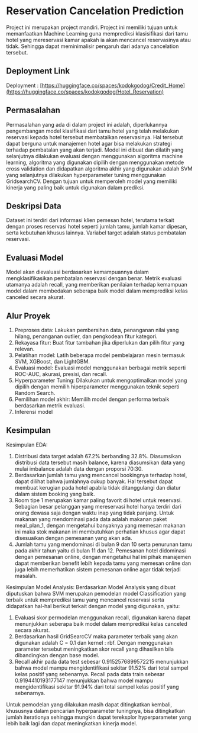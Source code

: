 
# Reservation Cancelation Prediction

Project ini merupakan project mandiri. Project ini memiliki tujuan untuk memanfaatkan Machine Learning guna memprediksi klasisifikasi dari tamu hotel yang mereservasi kamar apakah ia akan mencancel reservasinya atau tidak. Sehingga dapat meminimalisir pengaruh dari adanya cancelation tersebut.

## Deployment Link
Deployment : [https://huggingface.co/spaces/kodokgodog/Credit_Home](https://huggingface.co/spaces/kodokgodog/Hotel_Reservation)

## Permasalahan

Permasalahan yang ada di dalam project ini adalah, diperlukannya pengembangan model klasifikasi dari tamu hotel yang telah melakukan reservasi kepada hotel tersebut membatalkan reservasinya. Hal tersebut dapat berguna untuk manajemen hotel agar bisa melakukan strategi terhadap pembatalan yang akan terjadi. Model ini dibuat dan dilatih yang selanjutnya dilakukan evaluasi dengan menggunakan algoritma machine learning, algoritma yang digunakan dipilih dengan menggunakan metode cross validation dan didapatkan algoritma akhir yang digunakan adalah SVM yang selanjutnya dilakukan hyperparameter tuning menggunakan GridsearchCV. Dengan tujuan untuk memperoleh model yang memiliki kinerja yang paling baik untuk digunakan dalam prediksi. 

## Deskripsi Data

Dataset ini terdiri dari informasi klien pemesan hotel, terutama terkait dengan proses reservasi hotel seperti jumlah tamu, jumlah kamar dipesan, serta kebutuhan khusus lainnya. Variabel target adalah status pembatalan reservasi.

## Evaluasi Model

Model akan dievaluasi berdasarkan kemampuannya dalam mengklasifikasikan pembatalan reservasi dengan benar. Metrik evaluasi utamanya adalah recall, yang memberikan penilaian terhadap kemampuan model dalam membedakan seberapa baik model dalam memprediksi kelas canceled secara akurat.

## Alur Proyek

1. Preproses data: Lakukan pembersihan data, penanganan nilai yang hilang, penanganan outlier, dan pengkodean fitur kategori.
2. Rekayasa fitur: Buat fitur tambahan jika diperlukan dan pilih fitur yang relevan.
3. Pelatihan model: Latih beberapa model pembelajaran mesin termasuk SVM, XGBoost, dan LightGBM.
4. Evaluasi model: Evaluasi model menggunakan berbagai metrik seperti ROC-AUC, akurasi, presisi, dan recall.
5. Hyperparameter Tuning: Dilakukan untuk mengoptimalkan model yang dipilih dengan memilih hiperparameter menggunakan teknik seperti Random Search.
6. Pemilihan model akhir: Memilih model dengan performa terbaik berdasarkan metrik evaluasi.
7. Inferensi model

## Kesimpulan

Kesimpulan EDA:

1. Distribusi data target adalah 67.2% berbanding 32.8%. Diasumsikan distribusi data tersebut masih balance, karena diasumsikan data yang mulai imbalance adalah data dengan proporsi 70:30.
2. Berdasarkan jumlah tamu yang mencancel bookingnya terhadap hotel, dapat dilihat bahwa jumlahnya cukup banyak. Hal tersebut dapat membuat kerugian pada hotel apabila tidak ditanggulangi dan diatur dalam sistem booking yang baik.
3. Room tipe 1 merupakan kamar paling favorit di hotel untuk reservasi. Sebagian besar pelanggan yang mereservasi hotel hanya terdiri dari orang dewasa saja dengan waktu inap yang tidak panjang. Untuk makanan yang mendominasi pada data adalah makanan paket meal_plan_1, dengan mengetahui banyaknya yang memesan makanan ini maka stok makanan ini membutuhkan perhatian khusus agar dapat disesuaikan dengan pemesanan yang akan ada.
4. Jumlah tamu yang mendominasi di bulan 9 dan 10 serta penurunan tamu pada akhir tahun yaitu di bulan 11 dan 12. Pemesanan hotel didominasi dengan pemesanan online, dengan mengetahui hal ini pihak manajemen dapat memberikan benefit lebih kepada tamu yang memesan online dan juga lebih memerhatikan sistem pemesanan online agar tidak terjadi masalah.

Kesimpulan Model Analysis: 
Berdasarkan Model Analysis yang dibuat diputuskan bahwa SVM merupakan pemodelan model Classification yang terbaik untuk memprediksi tamu yang mencancel reservasi serta didapatkan hal-hal berikut terkait dengan model yang digunakan, yaitu:

1. Evaluasi skor permodelan menggunakan recall, digunakan karena dapat menunjukkan seberapa baik model dalam memprediksi kelas canceled secara akurat.
2. Berdasarkan hasil GridSearcCV maka parameter terbaik yang akan digunakan adalah C = 0.1 dan kernel : rbf. Dengan menggunakan parameter tersebut meningkatkan skor recall yang dihasilkan bila dibandingkan dengan base model.
3. Recall akhir pada data test sebesar 0.9152576899572215 menunjukkan bahwa model mampu mengidentifikasi sekitar 91.52% dari total sampel kelas positif yang sebenarnya. Recall pada data train sebesar 0.9194410193177147 menunjukkan bahwa model mampu mengidentifikasi sekitar 91.94% dari total sampel kelas positif yang sebenarnya.


Untuk pemodelan yang dilakukan masih dapat ditingkatkan kembali, khususnya dalam pencarian hyperparameter tuningnya, bisa ditingkatkan jumlah iterationya sehingga mungkin dapat tereksplor hyperparameter yang lebih baik lagi dan dapat meningkatkan kinerja model.
